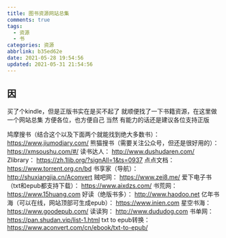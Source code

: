 ```yaml
---
title: 图书资源网站总集
comments: true
tags:
  - 资源
  - 书
categories: 资源
abbrlink: b35ed62e
date: 2021-05-28 19:54:56
updated: 2021-05-31 21:54:56
---
```

## 因

买了个kindle，但是正版书实在是买不起了
就顺便找了一下书籍资源，在这里做一个网站总集<!-- more -->
方便各位，也方便自己
当然
有能力的话还是建议各位支持正版

鸠摩搜书（结合这个以及下面两个就能找到绝大多数书）：
https://www.jiumodiary.com/
熊猫搜书（需要关注公众号，但还是很好用的）：
https://xmsoushu.com/#/
读书达人：
http://www.dushudaren.com/
Zlibrary：
https://zh.1lib.org/?signAll=1&ts=0937
点点文档：
https://www.torrent.org.cn/bd
书享家（导航）：
http://shuxiangjia.cn/Aconvert
贼吧网：
https://www.zei8.me/
爱下电子书（txt和epub都支持下载）：
https://www.aixdzs.com/
书荒网：
https://www.15huang.com
好读（绝版书多）：
http://www.haodoo.net
亿年书海（可以在线，网站顶部可生成epub）：
https://www.inien.com
星空书海：
https://www.goodepub.com/
读读狗：
http://www.dududog.com
书单网：
https://pan.shudan.vip/list-1.html
txt to epub转换：
https://www.aconvert.com/cn/ebook/txt-to-epub/
